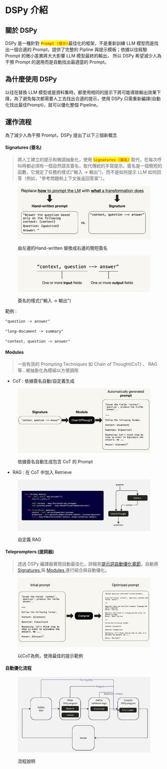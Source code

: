 # DSPy 介紹

## 關於 DSPy

DSPy 是一種針對 <mark style="color:red;">`Prompt (提示)`</mark>最佳化的框架，不是重新訓練 LLM 模型而是找出一個合適的 Prompt，提供了完整的 Pipline 與提示模板；依據以往經驗 Prompt 的微小差異將大大影響 LLM 模型最終的輸出， 所以 DSPy 希望減少人為干預 Prompt 的選用而是自動找出最適當的 Prompt。



## 為什麼使用 DSPy

以往在替換 LLM 模型或是資料集時，都使用相同的提示下將可能導致輸出效果下降，為了避免每次都需要人工去找出合適的提示，使用 DSPy 只需重新編譯(自動化找出最佳Prompt)，就可以優化整個 Pipeline。



## 運作流程

為了減少人為干預 Prompt，DSPy 提出了以下三個新概念

#### Signatures (簽名)

> 將人工建立的提示和微調抽象化，使用 <mark style="color:red;">`Signatures (簽名)`</mark> 取代，在每次呼叫時都必須有一個自然語言簽名，取代傳統的手寫提示。簽名是一個簡短的函數，它規定了任務的樣式("輸入 -> 輸出")，而不是如何提示 LLM 如何回答（例如，"參考問題和上下文後返回答案"）。

<figure><img src="../../.gitbook/assets/image (17).png" alt=""><figcaption><p>由左邊的Hand-written 替換成右邊的簡短簽名</p></figcaption></figure>

<figure><img src="../../.gitbook/assets/image (18).png" alt=""><figcaption><p>簽名的樣式("輸入 -> 輸出")</p></figcaption></figure>

範例 :

```
"question -> answer"

"long-document -> summary"

"context, question -> answer"
```



#### Modules

> 一些有效的 Prompting Techniques 如 Chain of Thought(CoT) 、 RAG 等...被抽象化為模組以方便調用

* CoT : 依據簽名自動/自定義生成

<figure><img src="../../.gitbook/assets/image (19).png" alt=""><figcaption><p>依據簽名自動生成包含 CoT 的 Prompt</p></figcaption></figure>



* RAG : 在 CoT 中加入 Retrieve

<figure><img src="../../.gitbook/assets/image (20).png" alt=""><figcaption><p>自定義 RAG</p></figcaption></figure>

#### Teleprompters (提詞器)

> 透過 DSPy 編譯器實現自動最佳化，詳細見[提示詞自動優化章節](ti-shi-ci-zi-dong-you-hua-fan-li-cheng-shi.md)，自動將 [Signatures ](dspy-jie-shao.md#signatures-qian-ming)與 [Modules ](dspy-jie-shao.md#modules)進行結合與自動優化。

<figure><img src="../../.gitbook/assets/image (21).png" alt=""><figcaption><p>以CoT為例，使用最佳的提示範例</p></figcaption></figure>

#### 自動優化流程

<figure><img src="../../.gitbook/assets/image (16).png" alt=""><figcaption><p>流程說明</p></figcaption></figure>
